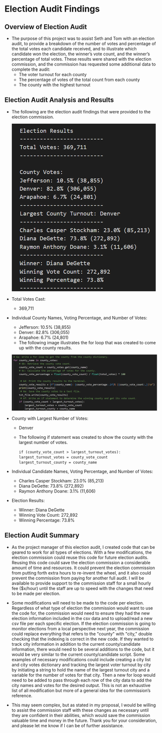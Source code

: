 # **Election Audit Findings**

## **Overview of Election Audit**
- The purpose of this project was to assist Seth and Tom with an election audit, to provide a breakdown of the number of votes and percentage of the total votes each candidate received, and to illustrate which candidate won the election, the winner’s vote count, and the winner’s percentage of total votes.  These results were shared with the election commission, and the commission has requested some additional data to complete the audit:
  - The voter turnout for each county
  - The percentage of votes of the total count from each county 
  - The county with the highest turnout

## **Election Audit Analysis and Results**
- The following are the election audit findings that were provided to the election commission.  

  ![Election_Results_Findings](Resources/Election_Results_Findings.PNG)

- Total Votes Cast: 
  - 369,711
- Individual County Names, Voting Percentage, and Number of Votes:
  - Jefferson: 10.5% (38,855)
  - Denver: 82.8% (306,055)
  - Arapahoe: 6.7% (24,801)
  - The following image illustrates the for loop that was created to come up with the county results.
   
   ![County_Vote_Findings](Resources/County_Vote_Findings.PNG)
  
           
- County with Largest Number of Votes:
  - Denver
  - The following if statement was created to show the county with the largest number of votes.
    
    `if (county_vote_count > largest_turnout_votes):
            largest_turnout_votes = county_vote_count
            largest_turnout_county = county_name`
- Individual Candidate Names, Voting Percentage, and Number of Votes:
   - Charles Casper Stockham: 23.0% (85,213)
   - Diana DeGette: 73.8% (272,892)
   - Raymon Anthony Doane: 3.1% (11,606) 
- Election Results:
  - Winner: Diana DeGette
  - Winning Vote Count: 272,892
  - Winning Percentage: 73.8% 

## **Election Audit Summary**

- As the project manager of this election audit, I created code that can be geared to work for all types of elections.  With a few modifications, the election commission could reuse this code for future election audits.  Reusing this code could save the election commission a considerable amount of time and resources.  It could prevent the election commission from putting forth extra hours to re-invent the wheel, and it also could prevent the commission from paying for another full audit. I will be available to provide support to the commission staff for a small hourly fee ($x/hour) until the staff are up to speed with the changes that need to be made per election.  

- Some modifications will need to be made to the code per election.  Regardless of what type of election the commission would want to use the code for, the commission would need to ensure they had the new election information included in the csv data and to upload/read a new csv file per each specific election.  If the election commission is going to monitor elections from a local perspective next year, the commission could replace everything that refers to the "county" with "city," double checking that the indexing is correct in the new code.  If they wanted to track city information in addition to the current county/candidate information, there would need to be several additions to the code, but it would be very similar to the current county/candidate script.  Some examples of necessary modifications could include creating a city list and city votes dictionary and tracking the largest voter turnout by city by initiating a string to hold the name of the largest turnout city and a variable for the number of votes for that city.  Then a new for loop would need to be added to pass through each row of the city data to add the city names and votes for the desired output.  This is not an exhaustive list of all modification but more of a general idea for the commission’s reference. 

- This may seem complex, but as stated in my proposal, I would be willing to assist the commission staff with these changes as necessary until they are confident in their abilities, which would save the commission valuable time and money in the future.  Thank you for your consideration, and please let me know if I can be of further assistance.
